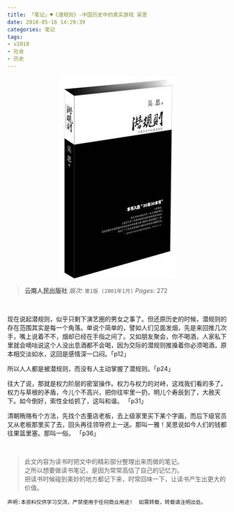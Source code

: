 ```yaml
---
title: 「笔记」♥《潜规则》-中国历史中的真实游戏 吴思 
date: 2018-05-16 14:29:39
categories: 笔记
tags:
- v2018
- 社会
- 历史
---
```


<div  align="center">    
    <img src="/2018/05/16/qianguize/q1.jpg">
</div>

> __云南人民出版社__
> *版次*: 
> `第1版 (2001年1月)` 
> _Pages_: 272

<br /> 



现在说起潜规则，似乎只剩下演艺圈的男女之事了。但还原历史的时候，潜规则的存在范围其实是每一个角落。单说个简单的，譬如人们见面发烟，先是来回推几次手，嘴上说着不不，烟却已经在手指之间了。又如朋友聚会，你不喝酒，人家私下里就会嘀咕说这个人没出息酒都不会喝，因为交际的潜规则推搡着你必须喝酒，原本相交淡如水，这回是感情深一口闷。「p12」

所以人人都是被潜规则，而没有人主动掌握了潜规则。「p24」

往大了说，那就是权力阶层的密室操作。权力与权力的对峙，这戏我们看的多了。权力与草根的矛盾，今儿个不高兴，把你往牢里一扔，明儿个寿辰到了，大赦天下。如今倒好，索性全给抓了，这叫和谐。 「p31」

清朝贿赂有个方法，先找个古董店老板，去上级家里买下某个字画，而后下级官员又从老板那里买了去，回头再往领导府上一送。那叫一雅！吴思说如今人们的钱都往果篮里塞。那叫一俗。 「p36」





<br />

> 此文内容为读书时把文中的精彩部分整理出来而做的笔记。<br />
之所以想要做读书笔记，是因为常常高估了自己的记忆力。<br />
把读书时候碰到美妙的地方都记下来，时常回味一下，让读书产生出更大的价值。

`声明:本资料仅供学习交流，严禁使用于任何商业用途!  如需转载，转载请注明出处。`


